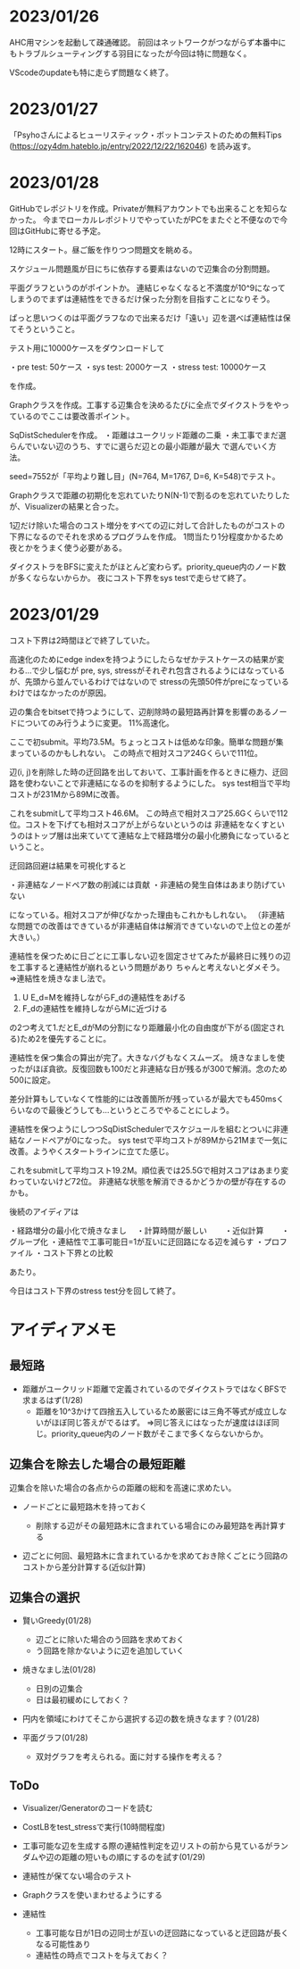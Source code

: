 # 2023/01/26

AHC用マシンを起動して疎通確認。
前回はネットワークがつながらず本番中にもトラブルシューティングする羽目になったが今回は特に問題なく。

VScodeのupdateも特に走らず問題なく終了。

# 2023/01/27

「Psyhoさんによるヒューリスティック・ボットコンテストのための無料Tips
(https://ozy4dm.hateblo.jp/entry/2022/12/22/162046)
を読み返す。

# 2023/01/28

GitHubでレポジトリを作成。Privateが無料アカウントでも出来ることを知らなかった。
今までローカルレポジトリでやっていたがPCをまたぐと不便なので今回はGitHubに寄せる予定。

12時にスタート。昼ご飯を作りつつ問題文を眺める。

スケジュール問題風が日にちに依存する要素はないので辺集合の分割問題。

平面グラフというのがポイントか。
連結じゃなくなると不満度が10^9になってしまうのでまずは連結性をできるだけ保った分割を目指すことになりそう。

ぱっと思いつくのは平面グラフなので出来るだけ「遠い」辺を選べば連結性は保てそうということ。

テスト用に10000ケースをダウンロードして

・pre test: 50ケース
・sys test: 2000ケース
・stress test: 10000ケース

を作成。

Graphクラスを作成。工事する辺集合を決めるたびに全点でダイクストラをやっているのでここは要改善ポイント。

SqDistSchedulerを作成。
・距離はユークリッド距離の二乗
・未工事でまだ選らんでいない辺のうち、すでに選らだ辺との最小距離が最大
で選んでいく方法。


seed=7552が「平均より難し目」(N=764, M=1767, D=6, K=548)でテスト。

Graphクラスで距離の初期化を忘れていたりN(N-1)で割るのを忘れていたりしたが、Visualizerの結果と合った。

1辺だけ除いた場合のコスト増分をすべての辺に対して合計したものがコストの下界になるのでそれを求めるプログラムを作成。
1問当たり1分程度かかるため夜とかをうまく使う必要がある。

ダイクストラをBFSに変えたがほとんど変わらず。priority_queue内のノード数が多くならないからか。
夜にコスト下界をsys testで走らせて終了。

# 2023/01/29

コスト下界は2時間ほどで終了していた。

高速化のためにedge indexを持つようにしたらなぜかテストケースの結果が変わる…で少し悩むが
pre, sys, stressがそれぞれ包含されるようにはなっているが、先頭から並んでいるわけではないので
stressの先頭50件がpreになっているわけではなかったのが原因。

辺の集合をbitsetで持つようにして、辺削除時の最短路再計算を影響のあるノードについてのみ行うように変更。
11%高速化。

ここで初submit。平均73.5M。ちょっとコストは低めな印象。簡単な問題が集まっているのかもしれない。
この時点で相対スコア24Gくらいで111位。

辺(i, j)を削除した時の迂回路を出しておいて、工事計画を作るときに極力、迂回路を使わないことで非連結になるのを抑制するようにした。
sys test相当で平均コストが231Mから89Mに改善。

これをsubmitして平均コスト46.6M。
この時点で相対スコア25.6Gくらいで112位。コストを下げても相対スコアが上がらないというのは
非連結をなくすというのはトップ層は出来ていてて連結な上で経路増分の最小化勝負になっているということ。

迂回路回避は結果を可視化すると

・非連結なノードペア数の削減には貢献
・非連結の発生自体はあまり防げていない

になっている。相対スコアが伸びなかった理由もこれかもしれない。
（非連結な問題での改善はできているが非連結自体は解消できていないので上位との差が大きい。）

連結性を保つために日ごとに工事しない辺を固定させてみたが最終日に残りの辺を工事すると連結性が崩れるという問題があり
ちゃんと考えないとダメそう。
⇒連結性を焼きなまし法で。
 
1. U E_d=Mを維持しながらF_dの連結性をあげる
2. F_dの連結性を維持しながらMに近づける

の2つ考えて1.だとE_dがMの分割になり距離最小化の自由度が下がる(固定される)ため2を優先することに。

連結性を保つ集合の算出が完了。大きなバグもなくスムーズ。
焼きなましを使ったがほぼ貪欲。反復回数も100だと非連結な日が残るが300で解消。念のため500に設定。

差分計算もしていなくて性能的には改善箇所が残っているが最大でも450msくらいなので最後どうしても…というところでやることにしよう。

連結性を保つようにしつつSqDistSchedulerでスケジュールを組むとついに非連結なノードペアが0になった。
sys testで平均コストが89Mから21Mまで一気に改善。ようやくスタートラインに立てた感じ。

これをsubmitして平均コスト19.2M。順位表では25.5Gで相対スコアはあまり変わっていないけど72位。
非連結な状態を解消できるかどうかの壁が存在するのかも。

後続のアイディアは

・経路増分の最小化で焼きなまし
　・計算時間が厳しい
　　・近似計算
　　・グループ化
・連結性で工事可能日=1が互いに迂回路になる辺を減らす
・プロファイル
・コスト下界との比較

あたり。

今日はコスト下界のstress test分を回して終了。

# アイディアメモ

## 最短路

* 距離がユークリッド距離で定義されているのでダイクストラではなくBFSで求まるはず(1/28)
  * 距離を10^3かけて四捨五入しているため厳密には三角不等式が成立しないがほぼ同じ答えがでるはず。
  ⇒同じ答えにはなったが速度はほぼ同じ。priority_queue内のノード数がそこまで多くならないからか。

## 辺集合を除去した場合の最短距離
辺集合を除いた場合の各点からの距離の総和を高速に求めたい。

* ノードごとに最短路木を持っておく
  * 削除する辺がその最短路木に含まれている場合にのみ最短路を再計算する

* 辺ごとに何回、最短路木に含まれているかを求めておき除くごとにう回路のコストから差分計算する(近似計算)

## 辺集合の選択

* 賢いGreedy(01/28)
  * 辺ごとに除いた場合のう回路を求めておく
  * う回路を除かないように辺を追加していく

* 焼きなまし法(01/28)
  * 日別の辺集合
  * 日は最初緩めにしておく？

* 円内を領域にわけてそこから選択する辺の数を焼きなます？(01/28)

* 平面グラフ(01/28)
  * 双対グラフを考えられる。面に対する操作を考える？

## ToDo
* Visualizer/Generatorのコードを読む
* CostLBをtest_stressで実行(10時間程度)
* 工事可能な辺を生成する際の連結性判定を辺リストの前から見ているがランダムや辺の距離の短いもの順にするのを試す(01/29)
* 連結性が保てない場合のテスト
* Graphクラスを使いまわせるようにする

* 連結性
  * 工事可能な日が1日の辺同士が互いの迂回路になっていると迂回路が長くなる可能性あり
  * 連結性の時点でコストを与えておく？